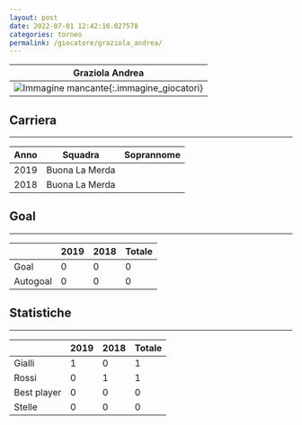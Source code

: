 ```yaml
---
layout: post
date: 2022-07-01 12:42:16.027578
categories: torneo
permalink: /giocatore/graziola_andrea/
---
```

<link rel='stylesheets' href='./../assets/giocatori.css'>

| Graziola Andrea |
|:-----:|
| ![Immagine mancante]('./../../assets/giocatori/graziola_andrea.png){:.immagine_giocatori} |


## Carriera
----

|Anno|Squadra|Soprannome|
|:---:|---|---|
|2019|Buona La Merda||
|2018|Buona La Merda||


## Goal
----

| |2019|2018| Totale |
|---|---|---|---|
|Goal|0|0|0|
|Autogoal|0|0|0|


## Statistiche
----

| |2019|2018| Totale |
|---|---|---|---|
|Gialli|1|0|1|
|Rossi|0|1|1|
|Best player|0|0|0|
|Stelle|0|0|0|